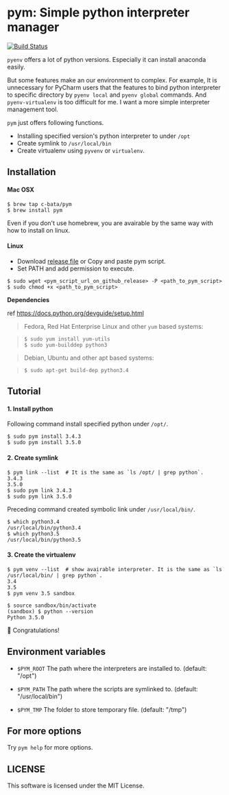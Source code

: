 # pym: Simple python interpreter manager

[![Build Status](https://travis-ci.org/c-bata/pym.svg?branch=master)](https://travis-ci.org/c-bata/pym)

`pyenv` offers a lot of python versions.
Especially it can install anaconda easily.

But some features make an our environment to complex.
For example, It is unnecessary for PyCharm users that the features to bind python interpreter to specific directory
by `pyenv local` and `pyenv global` commands.
And `pyenv-virtualenv` is too difficult for me.
I want a more simple interpreter management tool.

`pym` just offers following functions.

- Installing specified version's python interpreter to under `/opt`
- Create symlink to `/usr/local/bin`
- Create virtualenv using `pyvenv` or `virtualenv`.



## Installation

#### Mac OSX

```
$ brew tap c-bata/pym
$ brew install pym
```

Even if you don't use homebrew, you are avairable by the same way with how to install on linux.


#### Linux

- Download [release file](https://github.com/c-bata/pym/releases) or Copy and paste pym script.
- Set PATH and add permission to execute.

```
$ sudo wget <pym_script_url_on_github_release> -P <path_to_pym_script>
$ sudo chmod +x <path_to_pym_script>
```

**Dependencies**

ref https://docs.python.org/devguide/setup.html

> Fedora, Red Hat Enterprise Linux and other `yum` based systems:

> ```
> $ sudo yum install yum-utils
> $ sudo yum-builddep python3
> ```

> Debian, Ubuntu and other apt based systems:

> ```
> $ sudo apt-get build-dep python3.4
> ```


## Tutorial

#### 1. Install python

Following command install specified python under `/opt/`.

```
$ sudo pym install 3.4.3
$ sudo pym install 3.5.0
```


#### 2. Create symlink

```
$ pym link --list  # It is the same as `ls /opt/ | grep python`.
3.4.3
3.5.0
$ sudo pym link 3.4.3
$ sudo pym link 3.5.0
```

Preceding command created symbolic link under `/usr/local/bin/`.

```
$ which python3.4
/usr/local/bin/python3.4
$ which python3.5
/usr/local/bin/python3.5
```


#### 3. Create the virtualenv

```
$ pym venv --list  # show avairable interpreter. It is the same as `ls /usr/local/bin/ | grep python`.
3.4
3.5
$ pym venv 3.5 sandbox
```

```
$ source sandbox/bin/activate
(sandbox) $ python --version
Python 3.5.0
```

:tada: Congratulations!


## Environment variables

- `$PYM_ROOT`
    The path where the interpreters are installed to. (default: "/opt")

- `$PYM_PATH`
    The path where the scripts are symlinked to. (default: "/usr/local/bin")

- `$PYM_TMP`
    The folder to store temporary file. (default: "/tmp")


## For more options

Try `pym help` for more options.


## LICENSE

This software is licensed under the MIT License.

